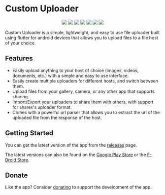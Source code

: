 # Custom Uploader

<p align="center">
    <img src="https://img.shields.io/github/license/SrS2225a/custom_uploader?style=flat-square" />
    <img src="https://img.shields.io/github/v/release/SrS2225a/custom_uploader?display_name=tag&style=flat-square" />
    <img src="https://img.shields.io/github/stars/SrS2225a/custom_uploader?style=flat-square" />
    <img src="https://img.shields.io/github/issues/SrS2225a/custom_uploader?style=flat-square" />
    <img src="https://img.shields.io/liberapay/patrons/Eris.svg?logo=liberapay">
    <img src="https://img.shields.io/snyk/vulnerabilities/github/SrS2225a/custom_uploader?style=flat-square" />
    <img src="https://img.shields.io/github/actions/workflow/status/SrS2225a/custom_uploader/CI.yml?branch=master&style=flat-square" />
</p>

Custom Uploader is a simple, lightweight, and easy to use file uploader built using flutter for android devices that allows you to upload files to a file host of your choice.

## Features
* Easily upload anything to your host of choice (images, videos, documents, etc.) with a simple and easy to use interface.
* Easily create multiple uploaders for different hosts, and switch between them.
* Upload files from your gallery, camera, or any other app that supports sharing.
* Import/Export your uploaders to share them with others, with support for sharex's uploader format.
* Comes with a powerful url parser that allows you to extract the url of the uploaded file from the response of the host.

## Getting Started

You can get the latest version of the app from the [releases](https://github.com/SrS2225a/custom-uploader/releases) page.

The latest versions can also be found on the [Google Play Store](https://play.google.com/store/apps/details?id=com.nyx.custom_uploader) or the [F-Droid Store](https://f-droid.org/en/packages/com.nyx.custom_uploader/).

## Donate
Like the app? Consider [donating](https://liberapay.com/Eris/donate) to support the development of the app.

